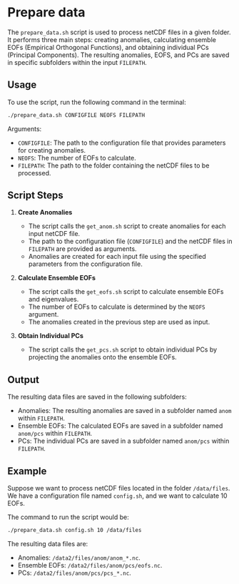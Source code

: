 # Prepare data

The `prepare_data.sh` script is used to process netCDF files in a given folder. It performs three main steps: creating anomalies, calculating ensemble EOFs (Empirical Orthogonal Functions), and obtaining individual PCs (Principal Components). The resulting anomalies, EOFS, and PCs are saved in specific subfolders within the input `FILEPATH`.

## Usage

To use the script, run the following command in the terminal:

```bash
./prepare_data.sh CONFIGFILE NEOFS FILEPATH
```

Arguments:

- `CONFIGFILE`: The path to the configuration file that provides parameters for creating anomalies.
- `NEOFS`: The number of EOFs to calculate.
- `FILEPATH`: The path to the folder containing the netCDF files to be processed.

## Script Steps

1. **Create Anomalies**
    - The script calls the `get_anom.sh` script to create anomalies for each input netCDF file.
    - The path to the configuration file (`CONFIGFILE`) and the netCDF files in `FILEPATH` are provided as arguments.
    - Anomalies are created for each input file using the specified parameters from the configuration file.

2. **Calculate Ensemble EOFs**
    - The script calls the `get_eofs.sh` script to calculate ensemble EOFs and eigenvalues.
    - The number of EOFs to calculate is determined by the `NEOFS` argument.
    - The anomalies created in the previous step are used as input.

3. **Obtain Individual PCs**
    - The script calls the `get_pcs.sh` script to obtain individual PCs by projecting the anomalies onto the ensemble EOFs.

## Output
The resulting data files are saved in the following subfolders:

- Anomalies: The resulting anomalies are saved in a subfolder named `anom` within `FILEPATH`.
- Ensemble EOFs: The calculated EOFs are saved in a subfolder named `anom/pcs` within `FILEPATH`.
- PCs: The individual PCs are saved in a subfolder named `anom/pcs` within `FILEPATH`.

## Example

Suppose we want to process netCDF files located in the folder `/data/files`. We have a configuration file named `config.sh`, and we want to calculate 10 EOFs.

The command to run the script would be:

```bash
./prepare_data.sh config.sh 10 /data/files
```

The resulting data files are:

- Anomalies: `/data2/files/anom/anom_*.nc`.
- Ensemble EOFs: `/data2/files/anom/pcs/eofs.nc`.
- PCs: `/data2/files/anom/pcs/pcs_*.nc`.